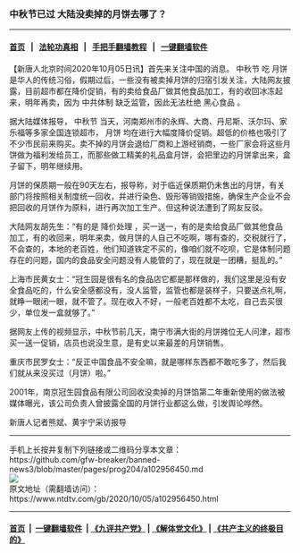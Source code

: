 ### 中秋节已过 大陆没卖掉的月饼去哪了？
------------------------

#### [首页](https://github.com/gfw-breaker/banned-news3/blob/master/README.md) &nbsp;&nbsp;|&nbsp;&nbsp; [法轮功真相](https://github.com/begood0513/basic/blob/master/README.md)  &nbsp;&nbsp;|&nbsp;&nbsp; [手把手翻墙教程](https://github.com/gfw-breaker/guides/wiki)  &nbsp;&nbsp;|&nbsp;&nbsp; [一键翻墙软件](https://github.com/gfw-breaker/nogfw/blob/master/README.md)  



<div><div class="post_content" itemprop="articleBody">
 <p>
  【新唐人北京时间2020年10月05日讯】首先来关注中国的消息。
  <ok href="https://www.ntdtv.com/gb/中秋节.htm">
   中秋节
  </ok>
  吃
  <ok href="https://www.ntdtv.com/gb/月饼.htm">
   月饼
  </ok>
  是华人的传统习俗，假期过后，一些没有被卖掉月饼的归宿引发关注，大陆网友披露，目前超市都在降价促销，有的卖给食品厂做其他食品加工，有的收回冰冻起来，明年再卖，因为
  <ok href="https://www.ntdtv.com/gb/中共体制.htm">
   中共体制
  </ok>
  缺乏监管，因此无法杜绝
  <ok href="https://www.ntdtv.com/gb/黑心食品.htm">
   黑心食品
  </ok>
  。
 </p>
 <p>
  据大陆媒体报导，
  <ok href="https://www.ntdtv.com/gb/中秋节.htm">
   中秋节
  </ok>
  当天，河南郑州市的永辉、大商、丹尼斯、沃尔玛、家乐福等多家全国连锁超市，
  <ok href="https://www.ntdtv.com/gb/月饼.htm">
   月饼
  </ok>
  均在进行大幅度降价促销。超低的价格也吸引了不少市民前来购买。卖不掉的月饼会退给厂商和上游经销商，一些厂家会将这些月饼做为福利发给员工，而那些做工精美的礼品盒月饼，会把里边的月饼拿出来，盒子留下，明年继续用。
 </p>
 <p>
  月饼的保质期一般在90天左右，报导称，对于临近保质期仍未售出的月饼，有关部门将按照相关制度统一回收，并进行染色、毁形等销毁措施，确保生产企业不会把回收的月饼作为原料，进行再次加工生产。但这种说法遭到了网友反驳。
 </p>
 <p>
  大陆网友胡先生：“有的是
  <ok href="https://www.ntdtv.com/gb/降价处理.htm">
   降价处理
  </ok>
  ，买一送一，有的是卖给食品厂做其他食品加工，有的收回来，明年来卖，做月饼的人自己不吃啊，哪有查的，交税就行了，不会查的，本地的老百姓，他们知道铁定不买的，像咱们就不吃呗，它是体制问题存在的问题，国内的食品安全问题没有人能管的了，现在就是一团糟，挺乱的。”
 </p>
 <p>
  上海市民黄女士：“冠生园是很有名的食品店它都是那样做的，我们这里是没有安全食品吃的，什么安全感都没有，没人监管，监管也都是装样子，只要送点礼啊，就睁一眼闭一眼，就不管了。现在收入不好，一般老百姓都不太吃，自己去买很少，单位发一盒就够了。”
 </p>
 <p>
  据网友上传的视频显示，中秋节前几天，南宁市满大街的月饼摊位无人问津，超市买一送一促销，店员也说没生意，是有史以来最差的月饼销售。
 </p>
 <p>
  重庆市民罗女士：“反正中国食品不安全嘛，就是哪样东西都不敢吃多了，然后我们就从来没买过（月饼）啦。”
 </p>
 <p>
  2001年，南京冠生园食品有限公司回收没卖掉的月饼馅第二年重新使用的做法被媒体曝光，该公司负责人曾披露全国的月饼行业都这么做，引发舆论哗然。
 </p>
 <p>
  新唐人记者熊斌、黄宇宁采访报导
 </p>
 <div class="single_ad">
 </div>
</div>
</div>
<hr/>
手机上长按并复制下列链接或二维码分享本文章：<br/>
https://github.com/gfw-breaker/banned-news3/blob/master/pages/prog204/a102956450.md <br/>
<a href='https://github.com/gfw-breaker/banned-news3/blob/master/pages/prog204/a102956450.md'><img src='https://github.com/gfw-breaker/banned-news3/blob/master/pages/prog204/a102956450.md.png'/></a> <br/>
原文地址（需翻墙访问）：https://www.ntdtv.com/gb/2020/10/05/a102956450.html


------------------------
#### [首页](https://github.com/gfw-breaker/banned-news3/blob/master/README.md) &nbsp;|&nbsp; [一键翻墙软件](https://github.com/gfw-breaker/nogfw/blob/master/README.md) &nbsp;| [《九评共产党》](https://github.com/gfw-breaker/9ping.md/blob/master/README.md#九评之一评共产党是什么) | [《解体党文化》](https://github.com/gfw-breaker/jtdwh.md/blob/master/README.md) | [《共产主义的终极目的》](https://github.com/gfw-breaker/gczydzjmd.md/blob/master/README.md)


<img src='http://gfw-breaker.win/banned-news3/pages/prog204/a102956450.md' width='0px' height='0px'/>